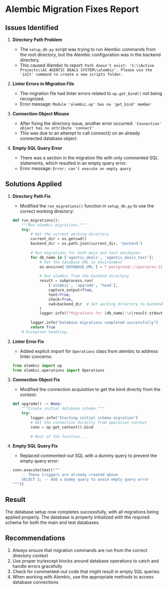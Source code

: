 # Alembic Migration Fixes Report

## Issues Identified

1. **Directory Path Problem**
   - The `setup_db.py` script was trying to run Alembic commands from the root directory, but the Alembic configuration was in the backend directory.
   - This caused Alembic to report: `Path doesn't exist: 'C:\\Active Projects\\AI AGENTIC DEALS SYSTEM\\alembic'. Please use the 'init' command to create a new scripts folder.`

2. **Linter Errors in Migration File**
   - The migration file had linter errors related to `op.get_bind()` not being recognized.
   - Error message: `Module 'alembic.op' has no 'get_bind' member`

3. **Connection Object Misuse**
   - After fixing the directory issue, another error occurred: `'Connection' object has no attribute 'connect'`
   - This was due to an attempt to call connect() on an already connected database object.

4. **Empty SQL Query Error**
   - There was a section in the migration file with only commented SQL statements, which resulted in an empty query error.
   - Error message: `Error: can't execute an empty query`

## Solutions Applied

1. **Directory Path Fix**
   - Modified the `run_migrations()` function in `setup_db.py` to use the correct working directory:
   ```python
   def run_migrations():
       """Run alembic migrations."""
       try:
           # Get the current working directory
           current_dir = os.getcwd()
           backend_dir = os.path.join(current_dir, 'backend')
           
           # Run migrations for both main and test databases
           for db_name in ['agentic_deals', 'agentic_deals_test']:
               # Set the database URL in environment
               os.environ['DATABASE_URL'] = f'postgresql://postgres:12345678@localhost:5432/{db_name}'
               
               # Run alembic from the backend directory
               result = subprocess.run(
                   ['alembic', 'upgrade', 'head'],
                   capture_output=True,
                   text=True,
                   check=True,
                   cwd=backend_dir  # Set working directory to backend
               )
               logger.info(f"Migrations for {db_name}:\n{result.stdout}")
               
           logger.info("Database migrations completed successfully")
           return True
       # Exception handling...
   ```

2. **Linter Error Fix**
   - Added explicit import for `Operations` class from alembic to address linter concerns:
   ```python
   from alembic import op
   from alembic.operations import Operations
   ```

3. **Connection Object Fix**
   - Modified the connection acquisition to get the bind directly from the context:
   ```python
   def upgrade() -> None:
       """Create initial database schema."""
       try:
           logger.info("Starting initial schema migration")
           # Get the connection directly from operation context
           conn = op.get_context().bind
           
           # Rest of the function...
   ```

4. **Empty SQL Query Fix**
   - Replaced commented-out SQL with a dummy query to prevent the empty query error:
   ```python
   conn.execute(text("""
       -- These triggers are already created above
       SELECT 1; -- Add a dummy query to avoid empty query error
   """))
   ```

## Result
The database setup now completes successfully, with all migrations being applied properly. The database is properly initialized with the required schema for both the main and test databases.

## Recommendations

1. Always ensure that migration commands are run from the correct directory context
2. Use proper try/except blocks around database operations to catch and handle errors gracefully
3. Check for commented-out code that might result in empty SQL queries
4. When working with Alembic, use the appropriate methods to access database connections 